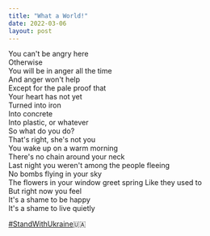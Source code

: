 ```yaml
---
title: "What a World!"
date: 2022-03-06
layout: post
---
```


You can't be angry here  
Otherwise  
You will be in anger all the time  
And anger won't help  
Except for the pale proof that  
Your heart has not yet  
Turned into iron  
Into concrete  
Into plastic, or whatever  
So what do you do?  
That's right, she's not you  
You wake up on a warm morning  
There's no chain around your neck  
Last night you weren't among the people fleeing  
No bombs flying in your sky  
The flowers in your window greet spring
Like they used to  
But right now you feel  
It's a shame to be happy  
It's a shame to live quietly  

[#StandWithUkraine](https://twitter.com/hashtag/StandWithUkraine)🇺🇦